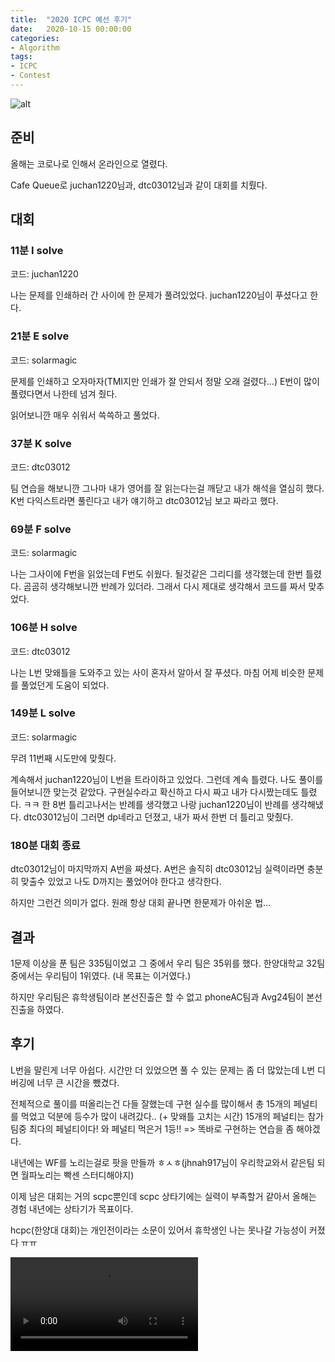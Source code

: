 ```yaml
---
title:  "2020 ICPC 예선 후기"
date:   2020-10-15 00:00:00
categories:
- Algorithm
tags:
- ICPC
- Contest
---
```



![alt](https://i.imgur.com/K0I61O6.jpg)

## 준비

올해는 코로나로 인해서 온라인으로 열렸다.

Cafe Queue로 juchan1220님과, dtc03012님과 같이 대회를 치뤘다.

## 대회

### 11분 I solve

코드: juchan1220

나는 문제를 인쇄하러 간 사이에 한 문제가 풀려있었다.
juchan1220님이 푸셨다고 한다.

### 21분 E solve

코드: solarmagic

문제를 인쇄하고 오자마자(TMI지만 인쇄가 잘 안되서 정말 오래 걸렸다...) E번이 많이 풀렸다면서 나한테 넘겨 줬다.

읽어보니깐 매우 쉬워서 쓱쓱하고 풀었다.

### 37분 K solve

코드: dtc03012

팀 연습을 해보니깐 그나마 내가 영어를 잘 읽는다는걸 깨닫고 내가 해석을 열심히 했다. K번 다익스트라면 풀린다고 내가 얘기하고 dtc03012님 보고 짜라고 했다.

### 69분 F solve

코드: solarmagic

나는 그사이에 F번을 읽었는데 F번도 쉬웠다. 될것같은 그리디를 생각했는데 한번 틀렸다. 곰곰히 생각해보니깐 반례가 있더라. 그래서 다시 제대로 생각해서 코드를 짜서 맞추었다.

### 106분 H solve

코드: dtc03012

나는 L번 맞왜틀을 도와주고 있는 사이 혼자서 알아서 잘 푸셨다. 마침 어제 비슷한 문제를 풀었던게 도움이 되었다.

### 149분 L solve

코드: solarmagic

무려 11번째 시도만에 맞췄다.

계속해서 juchan1220님이 L번을 트라이하고 있었다. 그런데 계속 틀렸다. 나도 풀이를 들어보니깐 맞는것 같았다. 구현실수라고 확신하고 다시 짜고 내가 다시짰는데도 틀렸다. ㅋㅋ 한 8번 틀리고나서는 반례를 생각했고 나랑 juchan1220님이 반례를 생각해냈다. dtc03012님이 그러면 dp네라고 던졌고, 내가 짜서 한번 더 틀리고 맞췄다.

### 180분 대회 종료

dtc03012님이 마지막까지 A번을 짜셨다. A번은 솔직히 dtc03012님 실력이라면 충분히 맞출수 있었고 나도 D까지는 풀었어야 한다고 생각한다.

하지만 그런건 의미가 없다. 원래 항상 대회 끝나면 한문제가 아쉬운 법...

## 결과

1문제 이상을 푼 팀은 335팀이었고 그 중에서 우리 팀은 35위를 했다. 한양대학교 32팀 중에서는 우리팀이 1위였다. (내 목표는 이거였다.)

하지만 우리팀은 휴학생팀이라 본선진출은 할 수 없고 phoneAC팀과 Avg24팀이 본선 진출을 하였다.

## 후기

L번을 말린게 너무 아쉽다. 시간만 더 있었으면 풀 수 있는 문제는 좀 더 많았는데 L번 디버깅에 너무 큰 시간을 뺐겼다.

전체적으로 풀이를 떠올리는건 다들 잘했는데 구현 실수를 많이해서 총 15개의 페널티를 먹었고 덕분에 등수가 많이 내려갔다.. (+ 맞왜틀 고치는 시간) 15개의 페널티는 참가팀중 최다의 페널티이다! 와 페널티 먹은거 1등!! => 똑바로 구현하는 연습을 좀 해야겠다.

내년에는 WF를 노리는걸로 팟을 만들까 ㅎㅅㅎ(jhnah917님이 우리학교와서 같은팀 되면 월파노리는 빡센 스터디해야지)

이제 남은 대회는 거의 scpc뿐인데 scpc 상타기에는 실력이 부족할거 같아서 올해는 경험 내년에는 상타기가 목표이다.

hcpc(한양대 대회)는 개인전이라는 소문이 있어서 휴학생인 나는 못나갈 가능성이 커졌다 ㅠㅠ

![asd](../assets/video/IMG0650.MOV)